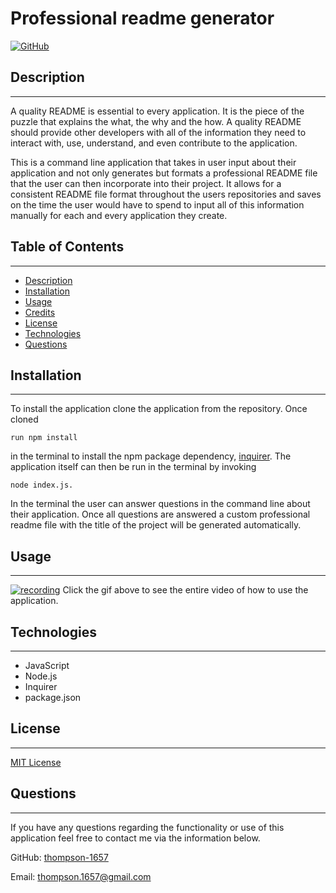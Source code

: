 # Professional readme generator

[![GitHub](https://img.shields.io/github/license/thompson-1657/professional_readme_generator?color=%230288d1)](LICENSE)
	
## Description
---
A quality README is essential to every application. It is the piece of the puzzle that explains the what, the why and the how. A quality README should provide other developers with all of the information they need to interact with, use, understand, and even contribute to the application.

This is a command line application that takes in user input about their application and not only generates but formats a professional README file that the user can then incorporate into their project. It allows for a consistent README file format throughout the users repositories and saves on the time the user would have to spend to input all of this information manually for each and every application they create.

## Table of Contents
---
* [Description](#description)
* [Installation](#installation)
* [Usage](#usage)
* [Credits](#credits)
* [License](#license)
* [Technologies](#technologies)
* [Questions](#questions)
        
## Installation
---
To install the application clone the application from the repository. Once cloned 
```
run npm install 
```
in the terminal to install the npm package dependency,   [inquirer](https://www.npmjs.com/package/inquirer). The application itself can then be run in the terminal by invoking 
```
node index.js.
```
In the terminal the user can answer questions in the command line about their application. Once all questions are answered a custom professional readme file with the title of the project will be generated automatically.
        
## Usage
---

[![recording](https://user-images.githubusercontent.com/71091515/104857828-c1117f00-58e0-11eb-9daa-9bda141f44f5.gif)](https://drive.google.com/file/d/1wLYlOfdDxs7XiaifiMT_suBYOgenKzoG/view?usp=sharing)
Click the gif above to see the entire video of how to use the application.


## Technologies
---
* JavaScript
* Node.js
* Inquirer
* package.json
        
## License
---
[MIT License](LICENSE)
        
## Questions
---
If you have any questions regarding the functionality or use of this application feel free to contact me via the information below.

GitHub: [thompson-1657](https://github.com/thompson-1657)

Email: thompson.1657@gmail.com